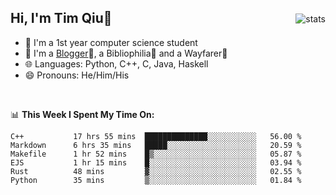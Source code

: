 <p>
<img src="https://github-readme-stats.vercel.app/api?username=qyxtim&show_icons=true" alt="stats" align="right" style="padding-top:20px"/>
</p>

## Hi, I'm Tim Qiu👋

- 🔭 I'm a 1st year computer science student
- 🌱 I'm a [Blogger](https://blog.blinkstar.cn)📝, a Bibliophilia📕 and a Wayfarer🚶
- 🌐 Languages: Python, C++, C, Java, Haskell
- 😄 Pronouns: He/Him/His

<br>

📊 **This Week I Spent My Time On:**
<!--START_SECTION:waka-->

```text
C++           17 hrs 55 mins  ██████████████░░░░░░░░░░░   56.00 %
Markdown      6 hrs 35 mins   █████░░░░░░░░░░░░░░░░░░░░   20.59 %
Makefile      1 hr 52 mins    █▒░░░░░░░░░░░░░░░░░░░░░░░   05.87 %
EJS           1 hr 15 mins    █░░░░░░░░░░░░░░░░░░░░░░░░   03.94 %
Rust          48 mins         ▓░░░░░░░░░░░░░░░░░░░░░░░░   02.55 %
Python        35 mins         ▒░░░░░░░░░░░░░░░░░░░░░░░░   01.84 %
```

<!--END_SECTION:waka-->
